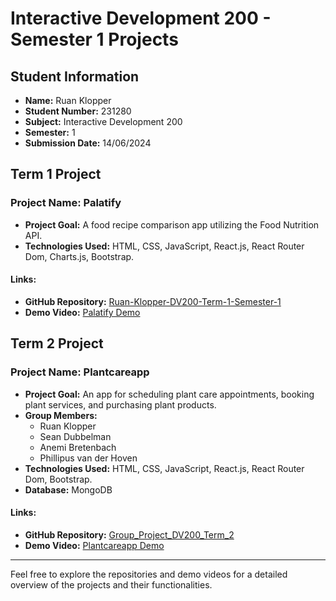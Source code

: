 # Interactive Development 200 - Semester 1 Projects

## Student Information
- **Name:** Ruan Klopper
- **Student Number:** 231280
- **Subject:** Interactive Development 200
- **Semester:** 1
- **Submission Date:** 14/06/2024

## Term 1 Project

### Project Name: Palatify
- **Project Goal:** A food recipe comparison app utilizing the Food Nutrition API.
- **Technologies Used:** HTML, CSS, JavaScript, React.js, React Router Dom, Charts.js, Bootstrap.

#### Links:
- **GitHub Repository:** [Ruan-Klopper-DV200-Term-1-Semester-1](https://github.com/Ruan-Klopper/Ruan-Klopper-DV200-Term-1-Semester-1)
- **Demo Video:** [Palatify Demo](https://drive.google.com/drive/folders/1ib4yKH22E_ezJlyk3xTPawGF_WcL9l9b?usp=sharing)

## Term 2 Project

### Project Name: Plantcareapp
- **Project Goal:** An app for scheduling plant care appointments, booking plant services, and purchasing plant products.
- **Group Members:**
  - Ruan Klopper
  - Sean Dubbelman
  - Anemi Bretenbach
  - Phillipus van der Hoven
- **Technologies Used:** HTML, CSS, JavaScript, React.js, React Router Dom, Bootstrap.
- **Database:** MongoDB

#### Links:
- **GitHub Repository:** [Group_Project_DV200_Term_2](https://github.com/Sean-D-231121/Group_Project_DV200_Term_2)
- **Demo Video:** [Plantcareapp Demo](https://drive.google.com/drive/folders/1ib4yKH22E_ezJlyk3xTPawGF_WcL9l9b?usp=sharing)

---

Feel free to explore the repositories and demo videos for a detailed overview of the projects and their functionalities.
